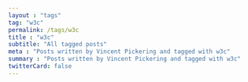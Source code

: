 ```yaml
---
layout : "tags"
tag: "w3c"
permalink: /tags/w3c
title : "w3c"
subtitle: "All tagged posts"
meta : "Posts written by Vincent Pickering and tagged with w3c"
summary : "Posts written by Vincent Pickering and tagged with w3c"
twitterCard: false
---
```

